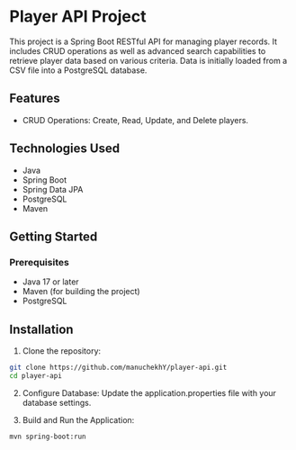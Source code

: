 # Player API Project
This project is a Spring Boot RESTful API for managing player records. It includes CRUD operations as well as advanced search capabilities to retrieve player data based on various criteria. Data is initially loaded from a CSV file into a PostgreSQL database.

## Features
* CRUD Operations: Create, Read, Update, and Delete players.

## Technologies Used
- Java
- Spring Boot
- Spring Data JPA
- PostgreSQL
- Maven


## Getting Started
### Prerequisites
- Java 17 or later
- Maven (for building the project)
- PostgreSQL


## Installation
1. Clone the repository:
```bash
git clone https://github.com/manuchekhY/player-api.git
cd player-api
```
2. Configure Database: Update the application.properties file with your database settings.

3. Build and Run the Application:
```bash
mvn spring-boot:run
```
